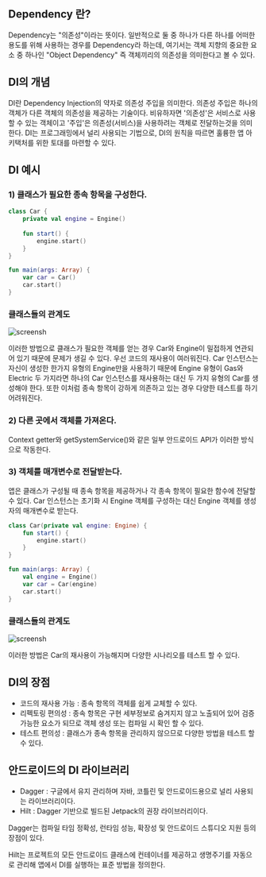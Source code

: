 ## Dependency 란?
Dependency는 "의존성"이라는 뜻이다. 일반적으로 둘 중 하나가 다른 하나를 어떠한 용도를 위해 
사용하는 경우를 Dependency라 하는데, 여기서는 객체 지향의 중요한 요소 중 하나인 "Object 
Dependency" 즉 객체끼리의 의존성을 의미한다고 볼 수 있다.

## DI의 개념
DI란 Dependency Injection의 약자로 의존성 주입을 의미한다. 의존성 주입은 하나의 객체가 
다른 객체의 의존성을 제공하는 기술이다. 비유하자면 '의존성'은 서비스로 사용할 수 있는 객체이고 
'주입'은 의존성(서비스)을 사용하려는 객체로 전달하는것을 의미한다. DI는 프로그래밍에서 널리 사용되는 
기법으로, DI의 원칙을 따르면 훌륭한 앱 아키택처를 위한 토대를 마련할 수 있다.

## DI 예시
### 1) 클래스가 필요한 종속 항목을 구성한다.
~~~ kotlin
class Car {
    private val engine = Engine()
    
    fun start() {
        engine.start()
    }
}

fun main(args: Array) {
    var car = Car()
    car.start()
}
~~~

### 클래스들의 관계도
![screensh](https://img1.daumcdn.net/thumb/R1280x0/?scode=mtistory2&fname=https%3A%2F%2Fblog.kakaocdn.net%2Fdn%2Fbf7QiU%2FbtrdC5hrD8I%2Fk2mTuKSW437iCHB43q7En1%2Fimg.png)

이러한 방법으로 클래스가 필요한 객체를 얻는 경우 Car와 Engine이 밀접하게 연관되어 있기 때문에 
문제가 생길 수 있다. 우선 코드의 재사용이 여러워진다. Car 인스턴스는 자신이 생성한 한가지 
유형의 Engine만을 사용하기 때문에 Engine 유형이 Gas와 Electric 두 가지라면 하나의 Car 
인스턴스를 재사용하는 대신 두 가지 유형의 Car를 생성해야 한다. 또한 이처럼 종속 항목이 강하게 
의존하고 있는 경우 다양한 테스트를 하기 어려워진다. 

### 2) 다른 곳에서 객체를 가져온다.
Context getter와 getSystemService()와 같은 일부 안드로이드 API가 이러한 방식으로 작동한다.

### 3) 객체를 매개변수로 전달받는다.
앱은 클래스가 구성될 때 종속 항목을 제공하거나 각 종속 항목이 필요한 함수에 전달할 수 있다. 
Car 인스턴스는 초기화 시 Engine 객체를 구성하는 대신 Engine 객체를 생성자의 매개변수로 받는다.

~~~ kotlin
class Car(private val engine: Engine) {
    fun start() {
        engine.start()
    }
}

fun main(args: Array) {
    val engine = Engine()
    var car = Car(engine)
    car.start()
}
~~~

### 클래스들의 관계도
![screensh](https://img1.daumcdn.net/thumb/R1280x0/?scode=mtistory2&fname=https%3A%2F%2Fblog.kakaocdn.net%2Fdn%2FbhdIpH%2FbtrdEjTVXyf%2FQkT3uTaLwo5pcPY8ZCeLz0%2Fimg.png)

이러한 방법은 Car의 재사용이 가능해지며 다양한 시나리오를 테스트 할 수 있다.

## DI의 장점
- 코드의 재사용 가능 : 종속 항목의 객체를 쉽게 교체할 수 있다.
- 리펙토링 편의성 : 종속 항목은 구현 세부정보로 숨겨지지 않고 노출되어 있어 검증 가능한 
요소가 되므로 객체 생성 또는 컴파일 시 확인 할 수 있다.
- 테스트 편의성 : 클래스가 종속 항목을 관리하지 않으므로 다양한 방법을 테스트 할 수 있다.

## 안드로이드의 DI 라이브러리
- Dagger : 구글에서 유지 관리하며 자바, 코틀린 및 안드로이드용으로 널리 사용되는 라이브러리이다.
- Hilt : Dagger 기반으로 빌드된 Jetpack의 권장 라이브러리이다.

Dagger는 컴파일 타임 정확성, 런타임 성능, 확장성 및 안드로이드 스튜디오 지원 등의 장점이 있다.

Hilt는 프로젝트의 모든 안드로이드 클래스에 컨테이너를 제공하고 생명주기를 자동으로 관리해 앱에서 
DI를 실행하는 표준 방법을 정의한다.
